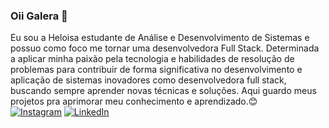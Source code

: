### Oii Galera 👋
Eu sou a Heloisa estudante de Análise e Desenvolvimento de Sistemas e possuo como foco me tornar uma desenvolvedora Full Stack.
Determinada a aplicar minha paixão pela tecnologia e habilidades de resolução de problemas para contribuir de forma significativa no desenvolvimento e aplicação de sistemas inovadores como desenvolvedora full stack, buscando sempre aprender novas técnicas e soluções. 
Aqui guardo meus projetos pra aprimorar meu conhecimento e aprendizado.😊
<br>
[![Instagram](https://img.shields.io/badge/Instagram-E4405F?style=for-the-badge&logo=instagram&logoColor=white)](https://www.instagram.com/helo_reis/)
[![LinkedIn](https://img.shields.io/badge/LinkedIn-0077B5?style=for-the-badge&logo=linkedin&logoColor=white)](https://www.linkedin.com/in/heloisa-reis-80b50626a)
